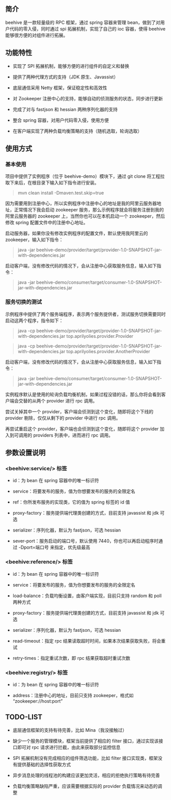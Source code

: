 ## 简介
beehive 是一款轻量级的 RPC 框架，通过 spring 容器来管理 bean，做到了对用户代码的零入侵，同时通过 spi 拓展机制，实现了自己的 ioc 容器，使得 beehive 能够很方便的对组件进行拓展。

## 功能特性

* 实现了 SPI 拓展机制，能够方便的进行组件的自定义和替换

* 提供了两种代理方式的支持（JDK 原生、Javassist）

* 底层通信采用 Netty 框架，保证稳定性和高效性

* 对 Zookeeper 注册中心的支持，能够自动的侦测服务的状态，同步进行更新

* 完成了对与 fastjson 和 hessian 两种序列化器的支持

* 整合 spring 容器，对用户代码零入侵，使用方便

* 在客户端实现了两种负载均衡策略的支持（随机选取，轮询选取）

## 使用方式

### 基本使用

项目中提供了实例程序（位于 beehive-demo）模块下，通过 git clone 将工程拉取下来后，在根目录下输入如下指令进行安装。

> mvn clean install -Dmaven.test.skip=true

因为需要用到注册中心，所以实例程序中注册中心的地址是我的阿里云服务器地址，正常情况下我会启动 zookeeper 服务，那么示例程序就会将服务注册到我的阿里云服务器的 zookeeper 上，当然你也可以在本机启动一个 zookeeper，然后修改 spring 配置文件中的注册中心地址。

启动服务器，如果你没有修改实例程序的配置文件，默认使用我阿里云的 zookeeper，输入如下指令：

> java -jar beehive-demo/provider/target/provider-1.0-SNAPSHOT-jar-with-dependencies.jar

启动客户端，没有修改代码的情况下，会从注册中心获取服务信息，输入如下指令：

> java -jar beehive-demo/consumer/target/consumer-1.0-SNAPSHOT-jar-with-dependencies.jar

### 服务切换的测试
示例程序中提供了两个服务端程序，表示两个服务提供者，测试服务切换需要同时启动这两个程序，指令如下：

> java -cp beehive-demo/provider/target/provider-1.0-SNAPSHOT-jar-with-dependencies.jar top.aprilyolies.provider.Provider

> java -cp beehive-demo/provider/target/provider-1.0-SNAPSHOT-jar-with-dependencies.jar top.aprilyolies.provider.AnotherProvider

启动客户端，没有修改代码的情况下，会从注册中心获取服务信息，输入如下指令：

> java -jar beehive-demo/consumer/target/consumer-1.0-SNAPSHOT-jar-with-dependencies.jar

实例程序默认是使用的轮询负载均衡机制，如果过程没错的话，那么你将会看到客户端会交替的从两个 provider 进行 rpc 调用。

尝试关掉其中一个 provider，客户端会侦测到这个变化，随即将这个下线的 provider 剔除，仅仅从剩下的 provider 中进行 rpc 调用。

再尝试重启这个 provider，客户端也会侦测到这个变化，随即将这个 provider 加入到可调用的 providers 列表中，进而进行 rpc 调用。

## 参数设置说明

### \<beehive:service/\> 标签

* id：为 bean 在 spring 容器中的唯一标识符

* service：将要发布的服务，值为你想要发布的服务的全限定名

* ref：你所发布服务的实现类，它的值为 spring <bean/> 标签的 id 值

* proxy-factory：服务提供端代理类创建的方式，目前支持 javassist 和 jdk 可选

* serializer：序列化器，默认为 fastjson，可选 hessian

* sever-port：服务启动的端口号，默认使用 7440，你也可以再启动程序时通过 -Dport=端口号 来指定，优先级最高

### \<beehive:reference/\> 标签

* id：为 bean 在 spring 容器中的唯一标识符

* service：将要发布的服务，值为你想要发布的服务的全限定名

* load-balance：负载均衡设置，由客户端实现，目前只支持 random 和 poll 两种方式

* proxy-factory：服务提供端代理类创建的方式，目前支持 javassist 和 jdk 可选

* serializer：序列化器，默认为 fastjson，可选 hessian

* read-timeout：指定 rpc 结果读取超时时间，如果本次结果获取失败，将会重试

* retry-times：指定重试次数，即 rpc 结果获取超时重试次数

### \<beehive:registry/\> 标签

* id：为 bean 在 spring 容器中的唯一标识符

* address：注册中心的地址，目前只支持 zookeeper，格式如 “zookeeper://host:port”


## TODO-LIST
* 底层通信框架的支持有待完善，比如 Mina（我没接触过）

* 缺少一个服务的管理模块，框架当前提供了相应的 filter 接口，通过实现该接口即可对 rpc 请求进行拦截，由此来获取部分监控信息

* SPI 拓展机制没有完成相应的组件筛选功能，比如 filter 接口实现类，框架没有提供基础的选择性获取方式

* 异步消息处理的线程池的构建应该更加灵活，相应的拒绝执行策略有待完善

* 负载均衡策略缺陷严重，应该需要根据实际的 provider 负载情况来动态的调整